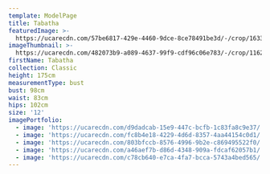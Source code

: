 ```yaml
---
template: ModelPage
title: Tabatha
featuredImage: >-
  https://ucarecdn.com/57be6817-429e-4460-9dce-8ce78491be3d/-/crop/1633x925/0,0/-/preview/
imageThumbnail: >-
  https://ucarecdn.com/482073b9-a089-4637-99f9-cdf96c06e783/-/crop/1162x1400/203,48/-/preview/
firstName: Tabatha
collection: Classic
height: 175cm
measurementType: bust
bust: 98cm
waist: 83cm
hips: 102cm
size: '12'
imagePortfolio:
  - image: 'https://ucarecdn.com/d9dadcab-15e9-447c-bcfb-1c83fa8c9e37/'
  - image: 'https://ucarecdn.com/fc8b4e18-4229-4d6d-8357-4aa44154c0d1/'
  - image: 'https://ucarecdn.com/803bfccb-8576-4996-9b2e-c869495522f0/'
  - image: 'https://ucarecdn.com/a46aef7b-d86d-4348-909a-fdcaf62057b1/'
  - image: 'https://ucarecdn.com/c78cb640-e7ca-4fa7-bcca-5743a4bed565/'
---
```


